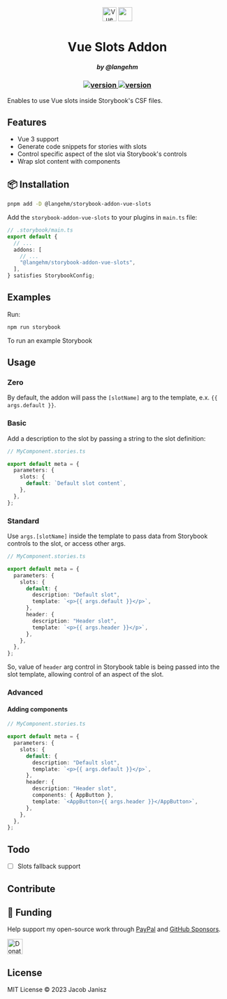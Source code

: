 <p align="center" style="margin: 4rem">
  <p align="center">
      <img src="https://api.iconify.design/logos/vue.svg" alt="Vue" height="32" />  
      <img src="https://api.iconify.design/logos/storybook-icon.svg" height="32" />
  </p>
  <h1 align="center">Vue Slots Addon</h1>
    <h5 align="center">by @langehm</h5>

  <h3 align="center">
    <a href="https://www.npmjs.com/package/storybook-addon-vue-slots">
      <img src="https://img.shields.io/npm/v/@langehm/storybook-addon-vue-slots?style=flat-square" alt="version" />
    </a>
    <a href="https://github.com/vshymanskyy/StandWithUkraine/blob/main/docs/README.md">
      <img src="https://raw.githubusercontent.com/JoJk0/StandWithUkraine/patch-1/badges/StandWithUkraineFlat.svg" alt="version" />
    </a>    
  </h3>
</p>


Enables to use Vue slots inside Storybook's CSF files.

## Features

- Vue 3 support
- Generate code snippets for stories with slots
- Control specific aspect of the slot via Storybook's controls
- Wrap slot content with components

## 📦 Installation

```sh
pnpm add -D @langehm/storybook-addon-vue-slots
```

Add the `storybook-addon-vue-slots` to your plugins in `main.ts` file:

```ts
// .storybook/main.ts
export default {
  // ...
  addons: [
    // ...
    "@langehm/storybook-addon-vue-slots",
  ],
} satisfies StorybookConfig;
```

## Examples

Run:

```zsh
npm run storybook
```

To run an example Storybook

## Usage

### Zero

By default, the addon will pass the `[slotName]` arg to the template, e.x. `{{ args.default }}`.

### Basic

Add a description to the slot by passing a string to the slot definition:

```ts
// MyComponent.stories.ts

export default meta = {
  parameters: {
    slots: {
      default: `Default slot content`,
    },
  },
};
```

### Standard

Use `args.[slotName]` inside the template to pass data from Storybook controls to the slot, or access other args.

```ts
// MyComponent.stories.ts

export default meta = {
  parameters: {
    slots: {
      default: {
        description: "Default slot",
        template: `<p>{{ args.default }}</p>`,
      },
      header: {
        description: "Header slot",
        template: `<p>{{ args.header }}</p>`,
      },
    },
  },
};
```

So, value of `header` arg control in Storybook table is being passed into the slot template, allowing control of an aspect of the slot.

### Advanced

#### Adding components

```ts
// MyComponent.stories.ts

export default meta = {
  parameters: {
    slots: {
      default: {
        description: "Default slot",
        template: `<p>{{ args.default }}</p>`,
      },
      header: {
        description: "Header slot",
        components: { AppButton },
        template: `<AppButton>{{ args.header }}</AppButton>`,
      },
    },
  },
};
```

## Todo

- [ ] Slots fallback support

## Contribute

## 💖 Funding

Help support my open-source work through [PayPal](https://paypal.com) and [GitHub Sponsors](https://github.com/sponsors/JoJk0?o=esb).

<a href="https://www.paypal.com/donate/?hosted_button_id=MVYGX9EHYRN9W"><img src="https://pics.paypal.com/00/s/YTRmYmIzYjgtNDA5My00YzY5LWJmN2QtNmMyNTU2ZGUwOTYw/file.PNG" border="0" height="35" name="submit" title="PayPal - The safer, easier way to pay online!" alt="Donate with PayPal button" /></a>

## License

MIT License © 2023 Jacob Janisz
